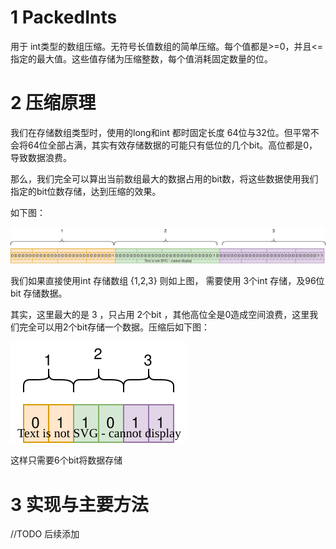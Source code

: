 # 1 PackedInts

用于 int类型的数组压缩。无符号长值数组的简单压缩。每个值都是>=0，并且<=指定的最大值。这些值存储为压缩整数，每个值消耗固定数量的位。



# 2 压缩原理

我们在存储数组类型时，使用的long和int 都时固定长度 64位与32位。但平常不会将64位全部占满，其实有效存储数据的可能只有低位的几个bit。高位都是0，导致数据浪费。

那么，我们完全可以算出当前数组最大的数据占用的bit数，将这些数据使用我们指定的bit位数存储，达到压缩的效果。



如下图：

![PackedInts数据压缩.svg](PackedInts数据压缩.svg)

我们如果直接使用int 存储数组 {1,2,3} 则如上图， 需要使用 3个int 存储，及96位bit 存储数据。

其实，这里最大的是 3 ，只占用 2个bit ，其他高位全是0造成空间浪费，这里我们完全可以用2个bit存储一个数据。压缩后如下图：



![PackedInts数据压缩-压缩后](PackedInts数据压缩-压缩后.svg)

这样只需要6个bit将数据存储





# 3 实现与主要方法

//TODO 后续添加